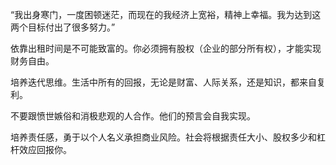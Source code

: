 “我出身寒门，一度困顿迷茫，而现在的我经济上宽裕，精神上幸福。我为达到这两个目标付出了很多努力。”

依靠出租时间是不可能致富的。你必须拥有股权（企业的部分所有权），才能实现财务自由。

培养迭代思维。生活中所有的回报，无论是财富、人际关系，还是知识，都来自复利。

不要跟愤世嫉俗和消极悲观的人合作。他们的预言会自我实现。

培养责任感，勇于以个人名义承担商业风险。社会将根据责任大小、股权多少和杠杆效应回报你。


